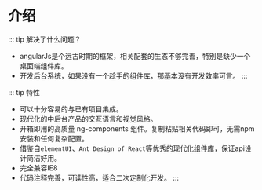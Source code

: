 # 介绍
::: tip 解决了什么问题？
- angularJs是个远古时期的框架，相关配套的生态不够完善，特别是缺少一个桌面端组件库。
- 开发后台系统，如果没有一个趁手的组件库，那基本没有开发效率可言。
:::

::: tip 特性
- 可以十分容易的与已有项目集成。
- 现代化的中后台产品的交互语言和视觉风格。
- 开箱即用的高质量 ng-components 组件。复制粘贴相关代码即可，无需npm安装和任何复杂配置。
- 借鉴自`elementUI`、`Ant Design of React`等优秀的现代化组件库，保证api设计简洁好用。
- 完全兼容IE8
- 代码注释完善，可读性高，适合二次定制化开发。
:::




